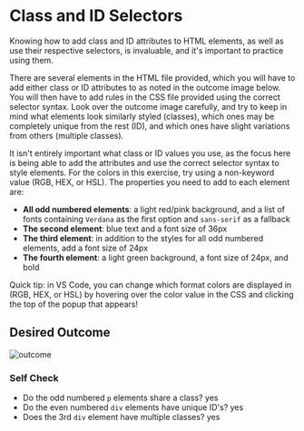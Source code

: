 # Class and ID Selectors
Knowing how to add class and ID attributes to HTML elements, as well as use their respective selectors, is invaluable, and it's important to practice using them.

There are several elements in the HTML file provided, which you will have to add either class or ID attributes to as noted in the outcome image below. You will then have to add rules in the CSS file provided using the correct selector syntax. Look over the outcome image carefully, and try to keep in mind what elements look similarly styled (classes), which ones may be completely unique from the rest (ID), and which ones have slight variations from others (multiple classes).

It isn't entirely important what class or ID values you use, as the focus here is being able to add the attributes and use the correct selector syntax to style elements. For the colors in this exercise, try using a non-keyword value (RGB, HEX, or HSL). The properties you need to add to each element are:

* **All odd numbered elements**: a light red/pink background, and a list of fonts containing `Verdana` as the first option and `sans-serif` as a fallback
* **The second element**: blue text and a font size of 36px
* **The third element**: in addition to the styles for all odd numbered elements, add a font size of 24px
* **The fourth element**: a light green background, a font size of 24px, and bold

Quick tip: in VS Code, you can change which format colors are displayed in (RGB, HEX, or HSL) by hovering over the color value in the CSS and clicking the top of the popup that appears!

## Desired Outcome
![outcome](https://user-images.githubusercontent.com/70952936/131268858-5360bb32-27ba-4ce0-be59-5fda97f5eb12.png)


### Self Check
- Do the odd numbered `p` elements share a class? yes
- Do the even numbered `div` elements have unique ID's? yes
- Does the 3rd `div` element have multiple classes? yes
